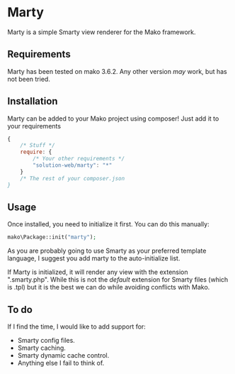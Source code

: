 Marty
=====

Marty is a simple Smarty view renderer for the Mako framework.

Requirements
------------

Marty has been tested on mako 3.6.2. Any other version _may_ work, but has not been tried.

Installation
------------

Marty can be added to your Mako project using composer! Just add it to your requirements

```js
{
	/* Stuff */
	require: {
		/* Your other requirements */
		"solution-web/marty": "*"
	}
	/* The rest of your composer.json
}
```

Usage
-----

Once installed, you need to initialize it first. You can do this manually:

```php
mako\Package::init("marty");
```

As you are probably going to use Smarty as your preferred template language, I suggest you add marty to the auto-initialize list.

If Marty is initialized, it will render any view with the extension ".smarty.php". While this is not the _default_ extension for Smarty files (which is .tpl) but it is the best we can do while avoiding conflicts with Mako.

To do
-----

If I find the time, I would like to add support for:

* Smarty config files.
* Smarty caching.
* Smarty dynamic cache control.
* Anything else I fail to think of.
